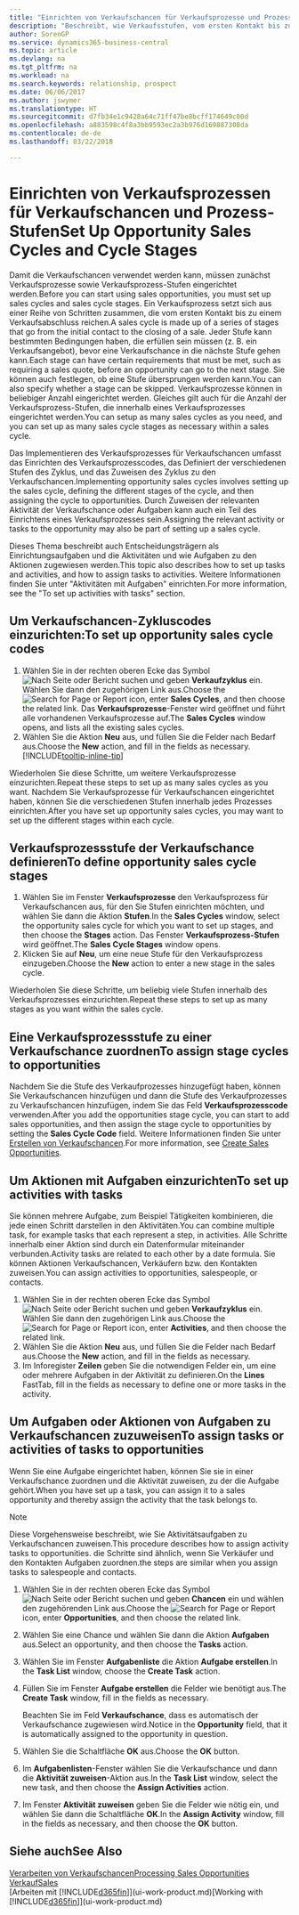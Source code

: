```yaml
---
title: "Einrichten von Verkaufschancen für Verkaufsprozesse und Prozess-Stufen| Microsoft Docs"
description: "Beschreibt, wie Verkaufsstufen, vom ersten Kontakt bis zum Schließen definiert, einen Verkaufsprozess erstellt und diesen zu Verkaufschancen in Business Central zuweist."
author: SorenGP
ms.service: dynamics365-business-central
ms.topic: article
ms.devlang: na
ms.tgt_pltfrm: na
ms.workload: na
ms.search.keywords: relationship, prospect
ms.date: 06/06/2017
ms.author: jswymer
ms.translationtype: HT
ms.sourcegitcommit: d7fb34e1c9428a64c71ff47be8bcff174649c00d
ms.openlocfilehash: a883598c4f8a3bb9593ec2a3b976d169887308da
ms.contentlocale: de-de
ms.lasthandoff: 03/22/2018

---
```

# <a name="set-up-opportunity-sales-cycles-and-cycle-stages"></a><span data-ttu-id="1c829-103">Einrichten von Verkaufsprozessen für Verkaufschancen und Prozess-Stufen</span><span class="sxs-lookup"><span data-stu-id="1c829-103">Set Up Opportunity Sales Cycles and Cycle Stages</span></span>
<span data-ttu-id="1c829-104">Damit die Verkaufschancen verwendet werden kann, müssen zunächst Verkaufsprozesse sowie Verkaufsprozess-Stufen eingerichtet werden.</span><span class="sxs-lookup"><span data-stu-id="1c829-104">Before you can start using sales opportunities, you must set up sales cycles and sales cycle stages.</span></span> <span data-ttu-id="1c829-105">Ein Verkaufsprozess setzt sich aus einer Reihe von Schritten zusammen, die vom ersten Kontakt bis zu einem Verkaufsabschluss reichen.</span><span class="sxs-lookup"><span data-stu-id="1c829-105">A sales cycle is made up of a series of stages that go from the initial contact to the closing of a sale.</span></span> <span data-ttu-id="1c829-106">Jeder Stufe kann bestimmten Bedingungen haben, die erfüllen sein müssen (z. B. ein Verkaufsangebot), bevor eine Verkaufschance in die nächste Stufe gehen kann.</span><span class="sxs-lookup"><span data-stu-id="1c829-106">Each stage can have certain requirements that must be met, such as requiring a sales quote, before an opportunity can go to the next stage.</span></span> <span data-ttu-id="1c829-107">Sie können auch festlegen, ob eine Stufe übersprungen werden kann.</span><span class="sxs-lookup"><span data-stu-id="1c829-107">You can also specify whether a stage can be skipped.</span></span> <span data-ttu-id="1c829-108">Verkaufsprozesse können in beliebiger Anzahl eingerichtet werden. Gleiches gilt auch für die Anzahl der Verkaufsprozess-Stufen, die innerhalb eines Verkaufsprozesses eingerichtet werden.</span><span class="sxs-lookup"><span data-stu-id="1c829-108">You can setup as many sales cycles as you need, and you can set up as many sales cycle stages as necessary within a sales cycle.</span></span>

<span data-ttu-id="1c829-109">Das Implementieren des Verkaufsprozesses für Verkaufschancen umfasst das Einrichten des Verkaufsprozesscodes, das Definiert der verschiedenen Stufen des Zyklus, und das Zuweisen des Zyklus zu den Verkaufschancen.</span><span class="sxs-lookup"><span data-stu-id="1c829-109">Implementing opportunity sales cycles involves setting up the sales cycle, defining the different stages of the cycle, and then assigning the cycle to opportunities.</span></span> <span data-ttu-id="1c829-110">Durch Zuweisen der relevanten Aktivität der Verkaufschance oder Aufgaben kann auch ein Teil des Einrichtens eines Verkaufsprozesses sein.</span><span class="sxs-lookup"><span data-stu-id="1c829-110">Assigning the relevant activity or tasks to the opportunity may also be part of setting up a sales cycle.</span></span>

<span data-ttu-id="1c829-111">Dieses Thema beschreibt auch Entscheidungsträgern als Einrichtungsaufgaben und die Aktivitäten und wie Aufgaben zu den Aktionen zugewiesen werden.</span><span class="sxs-lookup"><span data-stu-id="1c829-111">This topic also describes how to set up tasks and activities, and how to assign tasks to activities.</span></span> <span data-ttu-id="1c829-112">Weitere Informationen finden Sie unter "Aktivitäten mit Aufgaben" einrichten.</span><span class="sxs-lookup"><span data-stu-id="1c829-112">For more information, see the "To set up activities with tasks" section.</span></span>

## <a name="to-set-up-opportunity-sales-cycle-codes"></a><span data-ttu-id="1c829-113">Um Verkaufschancen-Zykluscodes einzurichten:</span><span class="sxs-lookup"><span data-stu-id="1c829-113">To set up opportunity sales cycle codes</span></span>
1. <span data-ttu-id="1c829-114">Wählen Sie in der rechten oberen Ecke das Symbol ![Nach Seite oder Bericht suchen](media/ui-search/search_small.png "Nach Seite oder Bericht suchen") und geben **Verkaufzyklus** ein. Wählen Sie dann den zugehörigen Link aus.</span><span class="sxs-lookup"><span data-stu-id="1c829-114">Choose the ![Search for Page or Report](media/ui-search/search_small.png "Search for Page or Report icon") icon, enter **Sales Cycles**, and then choose the related link.</span></span> <span data-ttu-id="1c829-115">Das **Verkaufsprozesse**-Fenster wird geöffnet und führt alle vorhandenen Verkaufsprozesse auf.</span><span class="sxs-lookup"><span data-stu-id="1c829-115">The **Sales Cycles** window opens, and lists all the existing sales cycles.</span></span>
2. <span data-ttu-id="1c829-116">Wählen Sie die Aktion **Neu** aus, und füllen Sie die Felder nach Bedarf aus.</span><span class="sxs-lookup"><span data-stu-id="1c829-116">Choose the **New** action, and fill in the fields as necessary.</span></span> [!INCLUDE[tooltip-inline-tip](includes/tooltip-inline-tip_md.md)]

<span data-ttu-id="1c829-117">Wiederholen Sie diese Schritte, um weitere Verkaufsprozesse einzurichten.</span><span class="sxs-lookup"><span data-stu-id="1c829-117">Repeat these steps to set up as many sales cycles as you want.</span></span> <span data-ttu-id="1c829-118">Nachdem Sie Verkaufsprozesse für Verkaufschancen eingerichtet haben, können Sie die verschiedenen Stufen innerhalb jedes Prozesses einrichten.</span><span class="sxs-lookup"><span data-stu-id="1c829-118">After you have set up opportunity sales cycles, you may want to set up the different stages within each cycle.</span></span>

## <a name="to-define-opportunity-sales-cycle-stages"></a><span data-ttu-id="1c829-119">Verkaufsprozessstufe der Verkaufschance definieren</span><span class="sxs-lookup"><span data-stu-id="1c829-119">To define opportunity sales cycle stages</span></span>
1. <span data-ttu-id="1c829-120">Wählen Sie im Fenster **Verkaufsprozesse** den Verkaufsprozess für Verkaufschancen aus, für den Sie Stufen einrichten möchten, und wählen Sie dann die Aktion **Stufen**.</span><span class="sxs-lookup"><span data-stu-id="1c829-120">In the **Sales Cycles** window, select the opportunity sales cycle for which you want to set up stages, and then choose the **Stages** action.</span></span> <span data-ttu-id="1c829-121">Das Fenster **Verkaufsprozess-Stufen** wird geöffnet.</span><span class="sxs-lookup"><span data-stu-id="1c829-121">The **Sales Cycle Stages** window opens.</span></span>
2. <span data-ttu-id="1c829-122">Klicken Sie auf **Neu**, um eine neue Stufe für den Verkaufsprozess einzugeben.</span><span class="sxs-lookup"><span data-stu-id="1c829-122">Choose the **New** action to enter a new stage in the sales cycle.</span></span>

<span data-ttu-id="1c829-123">Wiederholen Sie diese Schritte, um beliebig viele Stufen innerhalb des Verkaufsprozesses einzurichten.</span><span class="sxs-lookup"><span data-stu-id="1c829-123">Repeat these steps to set up as many stages as you want within the sales cycle.</span></span>

## <a name="to-assign-stage-cycles-to-opportunities"></a><span data-ttu-id="1c829-124">Eine Verkaufsprozessstufe zu einer Verkaufschance zuordnen</span><span class="sxs-lookup"><span data-stu-id="1c829-124">To assign stage cycles to opportunities</span></span>
<span data-ttu-id="1c829-125">Nachdem Sie die Stufe des Verkaufprozesses hinzugefügt haben, können Sie Verkaufschancen hinzufügen und dann die Stufe des Verkaufprozesses zu Verkaufschancen hinzufügen, indem Sie das Feld **Verkaufsprozesscode** verwenden.</span><span class="sxs-lookup"><span data-stu-id="1c829-125">After you add the opportunities stage cycle, you can start to add sales opportunities, and then assign the stage cycle to opportunities by setting the **Sales Cycle Code** field.</span></span> <span data-ttu-id="1c829-126">Weitere Informationen finden Sie unter [Erstellen von Verkaufschancen](marketing-how-create-opportunities.md).</span><span class="sxs-lookup"><span data-stu-id="1c829-126">For more information, see [Create Sales Opportunities](marketing-how-create-opportunities.md).</span></span>

## <a name="to-set-up-activities-with-tasks"></a><span data-ttu-id="1c829-127">Um Aktionen mit Aufgaben einzurichten</span><span class="sxs-lookup"><span data-stu-id="1c829-127">To set up activities with tasks</span></span>
<span data-ttu-id="1c829-128">Sie können mehrere Aufgabe, zum Beispiel Tätigkeiten kombinieren, die jede einen Schritt darstellen in den Aktivitäten.</span><span class="sxs-lookup"><span data-stu-id="1c829-128">You can combine multiple task, for example tasks that each represent a step, in activities.</span></span> <span data-ttu-id="1c829-129">Alle Schritte innerhalb einer Aktion sind durch ein Datenformular miteinander verbunden.</span><span class="sxs-lookup"><span data-stu-id="1c829-129">Activity tasks are related to each other by a date formula.</span></span> <span data-ttu-id="1c829-130">Sie können Aktionen Verkaufschancen, Verkäufern bzw. den Kontakten zuweisen.</span><span class="sxs-lookup"><span data-stu-id="1c829-130">You can assign activities to opportunities, salespeople, or contacts.</span></span>

1. <span data-ttu-id="1c829-131">Wählen Sie in der rechten oberen Ecke das Symbol ![Nach Seite oder Bericht suchen](media/ui-search/search_small.png "Nach Seite oder Bericht suchen") und geben **Verkaufzyklus** ein. Wählen Sie dann den zugehörigen Link aus.</span><span class="sxs-lookup"><span data-stu-id="1c829-131">Choose the ![Search for Page or Report](media/ui-search/search_small.png "Search for Page or Report icon") icon, enter **Activities**, and then choose the related link.</span></span>
2. <span data-ttu-id="1c829-132">Wählen Sie die Aktion **Neu** aus, und füllen Sie die Felder nach Bedarf aus.</span><span class="sxs-lookup"><span data-stu-id="1c829-132">Choose the **New** action, and fill in the fields as necessary.</span></span>
3. <span data-ttu-id="1c829-133">Im Inforegister **Zeilen** geben Sie die notwendigen Felder ein, um eine oder mehrere Aufgaben in der Aktivität zu definieren.</span><span class="sxs-lookup"><span data-stu-id="1c829-133">On the **Lines** FastTab, fill in the fields as necessary to define one or more tasks in the activity.</span></span>

## <a name="to-assign-tasks-or-activities-of-tasks-to-opportunities"></a><span data-ttu-id="1c829-134">Um Aufgaben oder Aktionen von Aufgaben zu Verkaufschancen zuzuweisen</span><span class="sxs-lookup"><span data-stu-id="1c829-134">To assign tasks or activities of tasks to opportunities</span></span>
<span data-ttu-id="1c829-135">Wenn Sie eine Aufgabe eingerichtet haben, können Sie sie in einer Verkaufschance zuordnen und die Aktivität zuweisen, zu der die Aufgabe gehört.</span><span class="sxs-lookup"><span data-stu-id="1c829-135">When you have set up a task, you can assign it to a sales opportunity and thereby assign the activity that the task belongs to.</span></span>

> [!NOTE]  
>   <span data-ttu-id="1c829-136">Diese Vorgehensweise beschreibt, wie Sie Aktivitätsaufgaben zu Verkaufschancen zuweisen.</span><span class="sxs-lookup"><span data-stu-id="1c829-136">This procedure describes how to assign activity tasks to opportunities.</span></span> <span data-ttu-id="1c829-137">die Schritte sind ähnlich, wenn Sie Verkäufer und den Kontakten Aufgaben zuordnen.</span><span class="sxs-lookup"><span data-stu-id="1c829-137">the steps are similar when you assign tasks to salespeople and contacts.</span></span>

1. <span data-ttu-id="1c829-138">Wählen Sie in der rechten oberen Ecke das Symbol ![Nach Seite oder Bericht suchen](media/ui-search/search_small.png "Nach Seite oder Bericht suchen") und geben **Chancen** ein und wählen den zugehörenden Link aus.</span><span class="sxs-lookup"><span data-stu-id="1c829-138">Choose the ![Search for Page or Report](media/ui-search/search_small.png "Search for Page or Report icon") icon, enter **Opportunities**, and then choose the related link.</span></span>
2. <span data-ttu-id="1c829-139">Wählen Sie eine Chance und wählen Sie dann die Aktion **Aufgaben** aus.</span><span class="sxs-lookup"><span data-stu-id="1c829-139">Select an opportunity, and then choose the **Tasks** action.</span></span>
3. <span data-ttu-id="1c829-140">Wählen Sie im Fenster **Aufgabenliste** die Aktion **Aufgabe erstellen**.</span><span class="sxs-lookup"><span data-stu-id="1c829-140">In the **Task List** window, choose the **Create Task** action.</span></span>
4.  <span data-ttu-id="1c829-141">Füllen Sie im Fenster **Aufgabe erstellen** die Felder wie benötigt aus.</span><span class="sxs-lookup"><span data-stu-id="1c829-141">The **Create Task** window, fill in the fields as necessary.</span></span>

    <span data-ttu-id="1c829-142">Beachten Sie im Feld **Verkaufschance**, dass es automatisch der Verkaufschance zugewiesen wird.</span><span class="sxs-lookup"><span data-stu-id="1c829-142">Notice in the **Opportunity** field, that it is automatically assigned to the opportunity in question.</span></span>
5. <span data-ttu-id="1c829-143">Wählen Sie die Schaltfläche **OK** aus.</span><span class="sxs-lookup"><span data-stu-id="1c829-143">Choose the **OK** button.</span></span>
6. <span data-ttu-id="1c829-144">Im **Aufgabenlisten**-Fenster wählen Sie die Verkaufschance und dann die **Aktivität zuweisen**-Aktion aus.</span><span class="sxs-lookup"><span data-stu-id="1c829-144">In the **Task List** window, select the new task, and then choose the **Assign Activities** action.</span></span>
7. <span data-ttu-id="1c829-145">Im Fenster **Aktivität zuweisen** geben Sie die Felder wie nötig ein, und wählen Sie dann die Schaltfläche **OK**.</span><span class="sxs-lookup"><span data-stu-id="1c829-145">In the **Assign Activity** window, fill in the fields as necessary, and then choose the **OK** button.</span></span>

## <a name="see-also"></a><span data-ttu-id="1c829-146">Siehe auch</span><span class="sxs-lookup"><span data-stu-id="1c829-146">See Also</span></span>
[<span data-ttu-id="1c829-147">Verarbeiten von Verkaufschancen</span><span class="sxs-lookup"><span data-stu-id="1c829-147">Processing Sales Opportunities</span></span>](marketing-processing-sales-opportunities.md)  
[<span data-ttu-id="1c829-148">Verkauf</span><span class="sxs-lookup"><span data-stu-id="1c829-148">Sales</span></span>](sales-manage-sales.md)  
<span data-ttu-id="1c829-149">[Arbeiten mit [!INCLUDE[d365fin](includes/d365fin_md.md)]](ui-work-product.md)</span><span class="sxs-lookup"><span data-stu-id="1c829-149">[Working with [!INCLUDE[d365fin](includes/d365fin_md.md)]](ui-work-product.md)</span></span>


